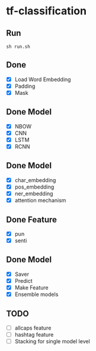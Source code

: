 # tf-classification

## Run
```
sh run.sh
```

## Done
- [x] Load Word Embedding
- [x] Padding
- [x] Mask

## Done Model
- [x] NBOW
- [x] CNN
- [x] LSTM
- [x] RCNN

## Done Model
- [x] char_embedding
- [x] pos_embedding
- [x] ner_embedding
- [x] attention mechanism

## Done Feature
- [x] pun
- [x] senti

## Done Model
- [x] Saver
- [x] Predict
- [x] Make Feature
- [x] Ensemble models

## TODO
- [ ] allcaps feature
- [ ] hashtag feature
- [ ] Stacking for single model level
